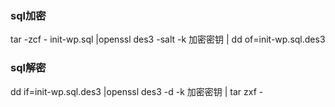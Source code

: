 ### sql加密
tar -zcf - init-wp.sql |openssl des3 -salt -k 加密密钥 | dd of=init-wp.sql.des3
### sql解密
dd if=init-wp.sql.des3 |openssl des3 -d -k 加密密钥 | tar zxf -